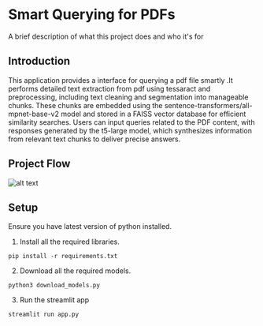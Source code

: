 
# Smart Querying for PDFs

A brief description of what this project does and who it's for

## Introduction

This application provides a interface for querying a pdf file smartly .It performs detailed text extraction from pdf using tessaract and preprocessing, including text cleaning and segmentation into manageable chunks. These chunks are embedded using the sentence-transformers/all-mpnet-base-v2 model and stored in a FAISS vector database for efficient similarity searches. Users can input queries related to the PDF content, with responses generated by the t5-large model, which synthesizes information from relevant text chunks to deliver precise answers. 

## Project Flow
![alt text]([https://github.com/[username]/[reponame]/blob/[branch]/image.jpg?raw=true](https://github.com/Ayush-Singh677/PDF-Answering-Chatbot/blob/main/assets/image.png))


## Setup

Ensure you have latest version of python installed.

1. Install all the required libraries.
```
pip install -r requirements.txt
```

2. Download all the required models.
```
python3 download_models.py
```

3. Run the streamlit app
```
streamlit run app.py
```
